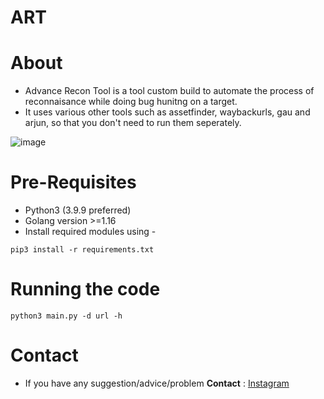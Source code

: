 # ART
# About
- Advance Recon Tool is a tool custom build to automate the process of reconnaisance while doing bug hunitng on a target.
- It uses various other tools such as assetfinder, waybackurls, gau and arjun, so that you don't need to run them seperately.

![image](https://user-images.githubusercontent.com/63356733/152228041-cdf26d02-60b4-4cb5-879e-c8253ea781cc.png)

# Pre-Requisites 

- Python3 (3.9.9 preferred)
- Golang version >=1.16
- Install required modules using - 
```
pip3 install -r requirements.txt
```

# Running the code

```
python3 main.py -d url -h
```

# Contact 

- If you have any suggestion/advice/problem **Contact** : [Instagram](https://instagram.com/hackersarena0) 
